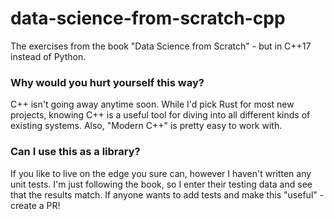 # data-science-from-scratch-cpp
The exercises from the book "Data Science from Scratch" - but in C++17 instead of Python.

### Why would you hurt yourself this way?

C++ isn't going away anytime soon. While I'd pick Rust for most new projects,
knowing C++ is a useful tool for diving into all different kinds of existing systems. Also, "Modern C++" is pretty
easy to work with.

### Can I use this as a library?

If you like to live on the edge you sure can, however I haven't written any unit tests. I'm just following the book, so I enter their testing data and see
that the results match. If anyone wants to add tests and make this "useful" - create a PR!
